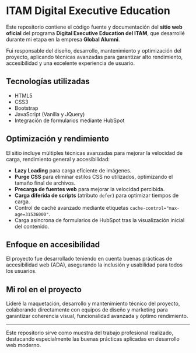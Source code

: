 # ITAM Digital Executive Education

Este repositorio contiene el código fuente y documentación del **sitio web oficial** del programa **Digital Executive Education del ITAM**, que desarrollé durante mi etapa en la empresa **Global Alumni**.

Fui responsable del diseño, desarrollo, mantenimiento y optimización del proyecto, aplicando técnicas avanzadas para garantizar alto rendimiento, accesibilidad y una excelente experiencia de usuario.

## Tecnologías utilizadas

- HTML5
- CSS3
- Bootstrap
- JavaScript (Vanilla y JQuery)
- Integración de formularios mediante HubSpot

## Optimización y rendimiento

El sitio incluye múltiples técnicas avanzadas para mejorar la velocidad de carga, rendimiento general y accesibilidad:

- **Lazy Loading** para carga eficiente de imágenes.
- **Purge CSS** para eliminar estilos CSS no utilizados, optimizando el tamaño final de archivos.
- **Precarga de fuentes web** para mejorar la velocidad percibida.
- **Carga diferida de scripts** (atributo `defer`) para optimizar tiempos de carga.
- Control de caché avanzado mediante etiquetas `cache-control="max-age=31536000"`.
- Carga asíncrona de formularios de HubSpot tras la visualización inicial del contenido.

## Enfoque en accesibilidad

El proyecto fue desarrollado teniendo en cuenta buenas prácticas de accesibilidad web (ADA), asegurando la inclusión y usabilidad para todos los usuarios.

## Mi rol en el proyecto

Lideré la maquetación, desarrollo y mantenimiento técnico del proyecto, colaborando directamente con equipos de diseño y marketing para garantizar coherencia visual, funcionalidad avanzada y óptimo rendimiento.

---

Este repositorio sirve como muestra del trabajo profesional realizado, destacando especialmente las buenas prácticas aplicadas en desarrollo web moderno.
